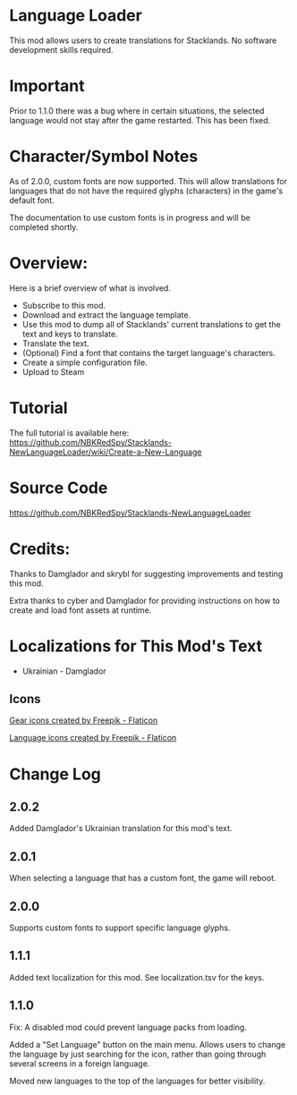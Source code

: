 # Language Loader
This mod allows users to create translations for Stacklands.  No software development skills required.

# Important
Prior to 1.1.0 there was a bug where in certain situations, the selected language would not stay after the game restarted.
This has been fixed.

# Character/Symbol Notes
As of 2.0.0, custom fonts are now supported.  This will allow translations for languages that do not have the required glyphs (characters) in the game's default font.

The documentation to use custom fonts is in progress and will be completed shortly.

# Overview:
Here is a brief overview of what is involved.  

* Subscribe to this mod.
* Download and extract the language template.
* Use this mod to dump all of Stacklands' current translations to get the text and keys to translate.
* Translate the text.
* (Optional) Find a font that contains the target language's characters.
* Create a simple configuration file.
* Upload to Steam

# Tutorial
The full tutorial is available here:  https://github.com/NBKRedSpy/Stacklands-NewLanguageLoader/wiki/Create-a-New-Language

# Source Code
https://github.com/NBKRedSpy/Stacklands-NewLanguageLoader


# Credits:

Thanks to Damglador and skrybl for suggesting improvements and testing this mod.

Extra thanks to cyber and Damglador for providing instructions on how to create and load font assets at runtime.

# Localizations for This Mod's Text

* Ukrainian - Damglador

## Icons
[Gear icons created by Freepik - Flaticon](https://www.flaticon.com/free-icons/gear)

[Language icons created by Freepik - Flaticon](https://www.flaticon.com/free-icons/language)

# Change Log
## 2.0.2
Added Damglador's Ukrainian translation for this mod's text.

## 2.0.1
When selecting a language that has a custom font, the game will reboot. 

## 2.0.0
Supports custom fonts to support specific language glyphs.

## 1.1.1
Added text localization for this mod. 
See localization.tsv for the keys.

## 1.1.0

Fix:  A disabled mod could prevent language packs from loading.

Added a "Set Language" button on the main menu.  Allows users to change the language by just searching for the icon, rather than going through several screens in a foreign language.

Moved new languages to the top of the languages for better visibility.
